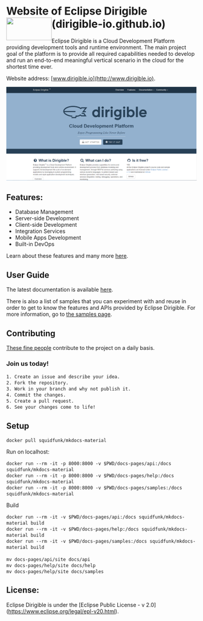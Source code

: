 # Website of Eclipse Dirigible (dirigible-io.github.io) <img src="http://www.dirigible.io/img/dirigible.svg" align="left" height="60" width="120"> 

Eclipse Dirigible is a Cloud Development Platform providing development tools and runtime environment. The main project goal of the platform is to provide all required capabilities needed to develop and run an end-to-end meaningful vertical scenario in the cloud for the shortest time ever.

Website address: [www.dirigible.io](http://www.dirigible.io).

![ReadMe-Animation](https://github.com/dirigible-io/dirigible-io.github.io/raw/master/img/readme_animation.gif)

## Features:
- Database Management
- Server-side Development
- Client-side Development
- Integration Services
- Mobile Apps Development
- Built-in DevOps

Learn about these features and many more [here](http://www.dirigible.io/features.html).

## User Guide

The latest documentation is available [here](http://www.dirigible.io/help/).

There is also a list of samples that you can experiment with and reuse in order to get to know the features and APIs provided by Eclipse Dirigible. For more information, go to [the samples page](http://www.dirigible.io/samples/).

## Contributing

[These fine people](https://github.com/dirigible-io/dirigible-io.github.io/graphs/contributors) contribute to the project on a daily basis. 

### Join us today!

```
1. Create an issue and describe your idea.
2. Fork the repository.
3. Work in your branch and why not publish it.
4. Commit the changes.
5. Create a pull request.
6. See your changes come to life!
```

## Setup

```
docker pull squidfunk/mkdocs-material
```

Run on localhost:
```
docker run --rm -it -p 8000:8000 -v $PWD/docs-pages/api:/docs squidfunk/mkdocs-material
docker run --rm -it -p 8000:8000 -v $PWD/docs-pages/help:/docs squidfunk/mkdocs-material
docker run --rm -it -p 8000:8000 -v $PWD/docs-pages/samples:/docs squidfunk/mkdocs-material
```

Build
```
docker run --rm -it -v $PWD/docs-pages/api:/docs squidfunk/mkdocs-material build
docker run --rm -it -v $PWD/docs-pages/help:/docs squidfunk/mkdocs-material build
docker run --rm -it -v $PWD/docs-pages/samples:/docs squidfunk/mkdocs-material build

mv docs-pages/api/site docs/api
mv docs-pages/help/site docs/help
mv docs-pages/help/site docs/samples
```

## License:

Eclipse Dirigible is under the [Eclipse Public License - v 2.0] (https://www.eclipse.org/legal/epl-v20.html).
